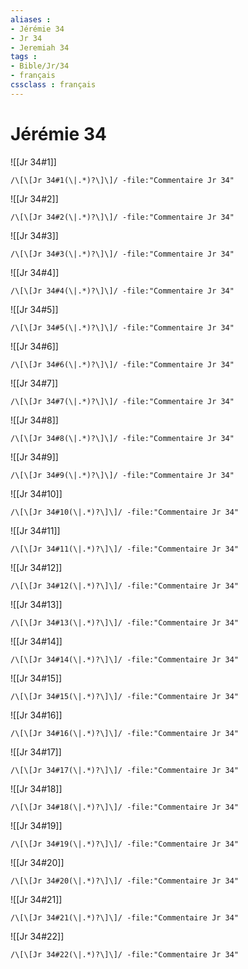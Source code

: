 ```yaml
---
aliases : 
- Jérémie 34
- Jr 34
- Jeremiah 34
tags : 
- Bible/Jr/34
- français
cssclass : français
---
```


# Jérémie 34

![[Jr 34#1]]

```query
/\[\[Jr 34#1(\|.*)?\]\]/ -file:"Commentaire Jr 34"
```

![[Jr 34#2]]

```query
/\[\[Jr 34#2(\|.*)?\]\]/ -file:"Commentaire Jr 34"
```

![[Jr 34#3]]

```query
/\[\[Jr 34#3(\|.*)?\]\]/ -file:"Commentaire Jr 34"
```

![[Jr 34#4]]

```query
/\[\[Jr 34#4(\|.*)?\]\]/ -file:"Commentaire Jr 34"
```

![[Jr 34#5]]

```query
/\[\[Jr 34#5(\|.*)?\]\]/ -file:"Commentaire Jr 34"
```

![[Jr 34#6]]

```query
/\[\[Jr 34#6(\|.*)?\]\]/ -file:"Commentaire Jr 34"
```

![[Jr 34#7]]

```query
/\[\[Jr 34#7(\|.*)?\]\]/ -file:"Commentaire Jr 34"
```

![[Jr 34#8]]

```query
/\[\[Jr 34#8(\|.*)?\]\]/ -file:"Commentaire Jr 34"
```

![[Jr 34#9]]

```query
/\[\[Jr 34#9(\|.*)?\]\]/ -file:"Commentaire Jr 34"
```

![[Jr 34#10]]

```query
/\[\[Jr 34#10(\|.*)?\]\]/ -file:"Commentaire Jr 34"
```

![[Jr 34#11]]

```query
/\[\[Jr 34#11(\|.*)?\]\]/ -file:"Commentaire Jr 34"
```

![[Jr 34#12]]

```query
/\[\[Jr 34#12(\|.*)?\]\]/ -file:"Commentaire Jr 34"
```

![[Jr 34#13]]

```query
/\[\[Jr 34#13(\|.*)?\]\]/ -file:"Commentaire Jr 34"
```

![[Jr 34#14]]

```query
/\[\[Jr 34#14(\|.*)?\]\]/ -file:"Commentaire Jr 34"
```

![[Jr 34#15]]

```query
/\[\[Jr 34#15(\|.*)?\]\]/ -file:"Commentaire Jr 34"
```

![[Jr 34#16]]

```query
/\[\[Jr 34#16(\|.*)?\]\]/ -file:"Commentaire Jr 34"
```

![[Jr 34#17]]

```query
/\[\[Jr 34#17(\|.*)?\]\]/ -file:"Commentaire Jr 34"
```

![[Jr 34#18]]

```query
/\[\[Jr 34#18(\|.*)?\]\]/ -file:"Commentaire Jr 34"
```

![[Jr 34#19]]

```query
/\[\[Jr 34#19(\|.*)?\]\]/ -file:"Commentaire Jr 34"
```

![[Jr 34#20]]

```query
/\[\[Jr 34#20(\|.*)?\]\]/ -file:"Commentaire Jr 34"
```

![[Jr 34#21]]

```query
/\[\[Jr 34#21(\|.*)?\]\]/ -file:"Commentaire Jr 34"
```

![[Jr 34#22]]

```query
/\[\[Jr 34#22(\|.*)?\]\]/ -file:"Commentaire Jr 34"
```

